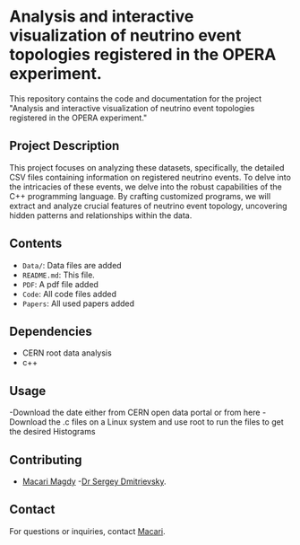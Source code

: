 # Analysis and interactive visualization of neutrino event topologies registered in the OPERA experiment.

This repository contains the code and documentation for the project "Analysis and interactive visualization of neutrino event topologies registered in the OPERA experiment."

## Project Description

This project focuses on analyzing these datasets, specifically, the detailed CSV files containing information on registered neutrino events. To delve into the intricacies of these events, we delve into the robust capabilities of the C++ programming language. By crafting customized programs, we will extract and analyze crucial features of neutrino event topology, uncovering hidden patterns and relationships within the data.

## Contents

- `Data/`: Data files are added 
- `README.md`: This file.
- `PDF`: A pdf file added
- `Code`: All code files added
- `Papers`: All used papers added 


## Dependencies

- CERN root data analysis
- c++

## Usage
-Download the date either from CERN open data portal or from here
-Download the .c files on a Linux system and use root to run the files to get the desired Histograms

## Contributing

- [Macari Magdy](https://github.com/Macarius22)
-[Dr Sergey Dmitrievsky](https://github.com/dmitr25).


## Contact

For questions or inquiries, contact [Macari](s-makary.fayez@zewailcity.edu.com).

